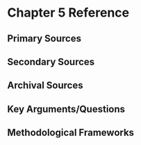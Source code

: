 # Chapter 5 Reference

## Primary Sources

## Secondary Sources

## Archival Sources

## Key Arguments/Questions

## Methodological Frameworks
